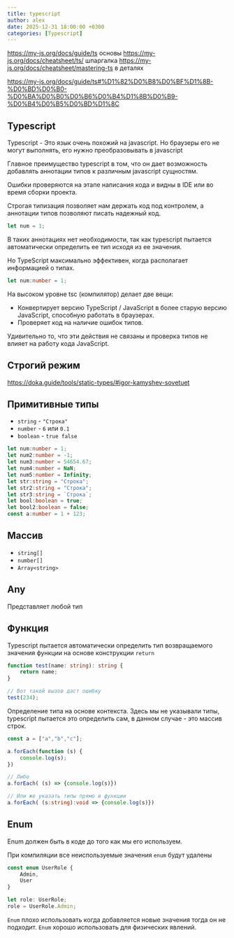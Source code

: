 ```yaml
---
title: typescript
author: alex
date: 2025-12-31 18:00:00 +0300
categories: [Typescript]
---
```


https://my-js.org/docs/guide/ts основы
https://my-js.org/docs/cheatsheet/ts/ шпаргалка
https://my-js.org/docs/cheatsheet/mastering-ts в деталях

https://my-js.org/docs/guide/ts#%D1%82%D0%B8%D0%BF%D1%8B-%D0%BD%D0%B0-%D0%BA%D0%B0%D0%B6%D0%B4%D1%8B%D0%B9-%D0%B4%D0%B5%D0%BD%D1%8C

## Typescript

Typescript - Это язык очень похожий на javascript. Но браузеры его не могут выполнять, его нужно преобразовывать в javascript

Главное преимущество typescript в том, что он дает возможность добавлять аннотации типов к различным javascript сущностям.

Ошибки проверяются на этапе написания кода и видны в IDE или во время сборки проекта.

Строгая типизация позволяет нам держать код под контролем, а аннотации типов позволяют писать надежный код.

````typescript
let num = 1;
````

В таких аннотациях нет необходимости, так как typescript пытается автоматически определить ее тип исходя из ее значения.

Но TypeScript максимально эффективен, когда располагает информацией о типах.

````typescript
let num:number = 1;
````

На высоком уровне tsc (компилятор) делает две вещи:

- Конвертирует версию TypeScript / JavaScript в более старую версию JavaScript, способную работать в браузерах.
- Проверяет код на наличие ошибок типов.

Удивительно то, что эти действия не связаны и проверка типов не влияет на работу кода JavaScript.

## Строгий режим

https://doka.guide/tools/static-types/#igor-kamyshev-sovetuet

## Примитивные типы

- `string` - `"Строка"`
- `number` - `6` или `0.1`
- `boolean` - `true false`

````typescript
let num:number = 1;
let num2:number = -1;
let num3:number = 54654.67;
let num4:number = NaN;
let num5:number = Infinity;
let str:string = "Строка";
let str2:string = "Строка";
let str3:string = `Строка`;
let bool:boolean = true;
let bool2:boolean = false;
const a:number = 1 + 123;
````

## Массив

- `string[]`
- `number[]`
- `Array<string>`

## Any

Представляет любой тип

## Функция

Typescript пытается автоматически определить тип возвращаемого значения функции на основе конструкции `return`

```typescript
function test(name: string): string {
    return name;
}

// Вот такой вызов даст ошибку
test(234);
```
 
Определение типа на основе контекста. Здесь мы не указывали типы, typescript пытается это определить сам,
в данном случае - это массив строк.

````typescript
const a = ["a","b","c"];

a.forEach(function (s) {
    console.log(s);
})

// Либо
a.forEach( (s) => {console.log(s)})

// Или же указать типы прямо в функции
a.forEach( (s:string):void => {console.log(s)})
````



## Enum

Enum должен быть в коде до того как мы его используем.
 
При компиляции все неиспользуемые значения `enum` будут удалены

````typescript
const enum UserRole {
    Admin,
    User
}

let role: UserRole;
role = UserRole.Admin;
````

`Enum` плохо использовать когда добавляется новые значения тогда он не подходит.
`Enum` хорошо использовать для физических явлений.

